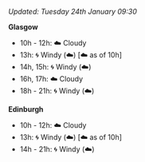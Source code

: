 *Updated: Tuesday 24th January 09:30*

**Glasgow**

* 10h - 12h: :cloud: Cloudy
* 13h: :cyclone: Windy (:cloud:) [:cloud: as of 10h]
* 14h, 15h: :cyclone: Windy (:cloud:)
* 16h, 17h: :cloud: Cloudy
* 18h - 21h: :cyclone: Windy (:cloud:)

**Edinburgh**

* 10h - 12h: :cloud: Cloudy
* 13h: :cyclone: Windy (:cloud:) [:cloud: as of 10h]
* 14h - 21h: :cyclone: Windy (:cloud:)
